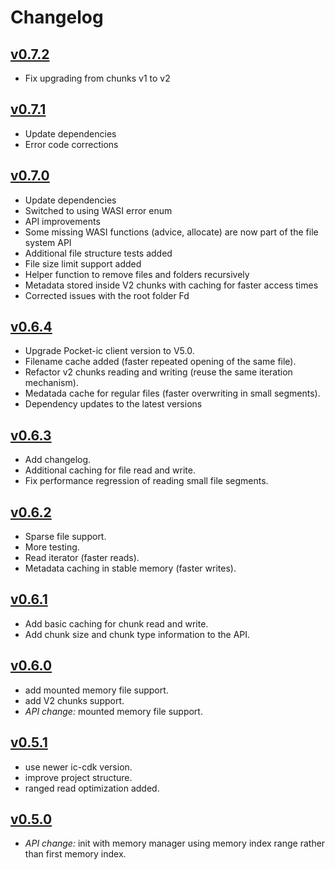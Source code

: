 # Changelog

## [v0.7.2]
- Fix upgrading from chunks v1 to v2


## [v0.7.1]

- Update dependencies
- Error code corrections


## [v0.7.0]

- Update dependencies
- Switched to using WASI error enum
- API improvements
- Some missing WASI functions (advice, allocate) are now part of the file system API
- Additional file structure tests added
- File size limit support added
- Helper function to remove files and folders recursively
- Metadata stored inside V2 chunks with caching for faster access times
- Corrected issues with the root folder Fd

## [v0.6.4]

- Upgrade Pocket-ic client version to V5.0.
- Filename cache added (faster repeated opening of the same file).
- Refactor v2 chunks reading and writing (reuse the same iteration mechanism).
- Medatada cache for regular files (faster overwriting in small segments).
- Dependency updates to the latest versions

## [v0.6.3]

- Add changelog.
- Additional caching for file read and write.
- Fix performance regression of reading small file segments.

## [v0.6.2]

- Sparse file support.
- More testing.
- Read iterator (faster reads).
- Metadata caching in stable memory (faster writes).

## [v0.6.1]

- Add basic caching for chunk read and write.
- Add chunk size and chunk type information to the API.

## [v0.6.0]

- add mounted memory file support.
- add V2 chunks support.
- *API change:* mounted memory file support.

## [v0.5.1]

- use newer ic-cdk version.
- improve project structure.
- ranged read optimization added.

## [v0.5.0]

- *API change:* init with memory manager using memory index range rather than first memory index.


[unreleased]: https://github.com/wasm-forge/stable-fs/compare/v0.7.2...main
[v0.7.2]: https://github.com/wasm-forge/stable-fs/compare/v0.7.1...v0.7.2
[v0.7.1]: https://github.com/wasm-forge/stable-fs/compare/v0.7.0...v0.7.1
[v0.7.0]: https://github.com/wasm-forge/stable-fs/compare/v0.6.4...v0.7.0
[v0.6.4]: https://github.com/wasm-forge/stable-fs/compare/v0.6.3...v0.6.4
[v0.6.3]: https://github.com/wasm-forge/stable-fs/compare/v0.6.2...v0.6.3
[v0.6.2]: https://github.com/wasm-forge/stable-fs/compare/v0.6.1...v0.6.2
[v0.6.1]: https://github.com/wasm-forge/stable-fs/compare/v0.6.0...v0.6.1
[v0.6.0]: https://github.com/wasm-forge/stable-fs/compare/v0.5.1...v0.6.0
[v0.5.1]: https://github.com/wasm-forge/stable-fs/compare/v0.5.0...v0.5.1
[v0.5.0]: https://github.com/wasm-forge/stable-fs/compare/v0.4.0...v0.5.0

